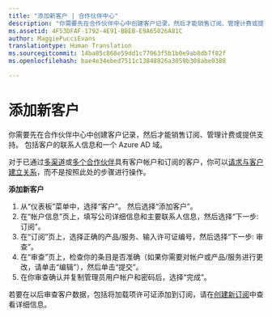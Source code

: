 ```yaml
---
title: "添加新客户 | 合作伙伴中心"
description: "你需要先在合作伙伴中心中创建客户记录，然后才能销售订阅、管理计费或提供支持。 这包括客户的联系人信息和 Azure AD 域。"
ms.assetid: 4F53DFAF-1792-4E91-BBEB-E9A65026A81C
author: MaggiePucciEvans
translationtype: Human Translation
ms.sourcegitcommit: 14ba85c868e59dd1c77063f5b1b0e9ab8db7f82f
ms.openlocfilehash: bae4e34ebed7511c13848826a3059b308abe0388

---
```


# 添加新客户


你需要先在合作伙伴中心中创建客户记录，然后才能销售订阅、管理计费或提供支持。 包括客户的联系人信息和一个 Azure AD 域。

对于已通过[多渠道](multichannel.md)或[多个合作伙伴](multipartner.md)具有客户帐户和订阅的客户，你可以[请求与客户建立关系](request-a-relationship-with-a-customer.md)，而不是按照此处的步骤进行操作。

**添加新客户**

1.  从“仪表板”菜单中，选择“客户”。 然后选择“添加客户”。
2.  在“帐户信息”页上，填写公司详细信息和主要联系人信息，然后选择“下一步: 订阅”。
3.  在“订阅”页上，选择正确的产品/服务、输入许可证编号，然后选择“下一步: 审查”。
4.  在“审查”页上，检查你的条目是否准确（如果你需要对帐户或产品/服务进行更改，请单击“编辑”），然后单击“提交”。
5.  在你审查确认并复制管理员用户帐户和密码后，选择“完成”。

若要在以后审查客户数据，包括将加载项许可证添加到订阅，请在[创建新订阅](create-a-new-subscription.md)中查看详细信息。

 

 






<!--HONumber=Nov16_HO3-->


